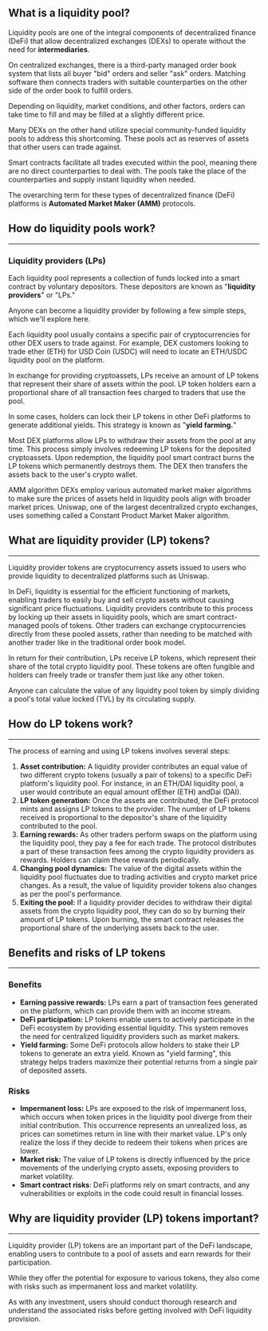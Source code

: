 ## What is a liquidity pool?

Liquidity pools are one of the integral components of decentralized finance (DeFi) that allow decentralized exchanges (DEXs) to operate without the need for **intermediaries**.

On centralized exchanges, there is a third-party managed order book system that lists all buyer "bid" orders and seller "ask" orders. Matching software then connects traders with suitable counterparties on the other side of the order book to fulfill orders. 

Depending on liquidity, market conditions, and other factors, orders can take time to fill and may be filled at a slightly different price.

Many DEXs on the other hand utilize special community-funded liquidity pools to address this shortcoming. These pools act as reserves of assets that other users can trade against. 

Smart contracts facilitate all trades executed within the pool, meaning there are no direct counterparties to deal with. The pools take the place of the counterparties and supply instant liquidity when needed.

The overarching term for these types of decentralized finance (DeFi) platforms is **Automated Market Maker (AMM)** protocols.


## How do liquidity pools work?

* * *

### **Liquidity providers (LPs)**

Each liquidity pool represents a collection of funds locked into a smart contract by voluntary depositors. These depositors are known as "**liquidity providers**" or "LPs."

Anyone can become a liquidity provider by following a few simple steps, which we'll explore here.

Each liquidity pool usually contains a specific pair of cryptocurrencies for other DEX users to trade against. For example, DEX customers looking to trade ether (ETH) for USD Coin (USDC) will need to locate an ETH/USDC liquidity pool on the platform.

In exchange for providing cryptoassets, LPs receive an amount of LP tokens that represent their share of assets within the pool. LP token holders earn a proportional share of all transaction fees charged to traders that use the pool.

In some cases, holders can lock their LP tokens in other DeFi platforms to generate additional yields. This strategy is known as "**yield farming.**"

Most DEX platforms allow LPs to withdraw their assets from the pool at any time. This process simply involves redeeming LP tokens for the deposited cryptoassets. Upon redemption, the liquidity pool smart contract burns the LP tokens which permanently destroys them. The DEX then transfers the assets back to the user's crypto wallet.

AMM algorithm
DEXs employ various automated market maker algorithms to make sure the prices of assets held in liquidity pools align with broader market prices. Uniswap, one of the largest decentralized crypto exchanges, uses something called a Constant Product Market Maker algorithm.


## What are liquidity provider (LP) tokens?

* * *

Liquidity provider tokens are cryptocurrency assets issued to users who provide liquidity to decentralized platforms such as Uniswap.

In DeFi, liquidity is essential for the efficient functioning of markets, enabling traders to easily buy and sell crypto assets without causing significant price fluctuations. Liquidity providers contribute to this process by locking up their assets in liquidity pools, which are smart contract-managed pools of tokens. Other traders can exchange cryptocurrencies directly from these pooled assets, rather than needing to be matched with another trader like in the traditional order book model.

In return for their contribution, LPs receive LP tokens, which represent their share of the total crypto liquidity pool. These tokens are often fungible and holders can freely trade or transfer them just like any other token.

Anyone can calculate the value of any liquidity pool token by simply dividing a pool's total value locked (TVL) by its circulating supply.

## How do LP tokens work?

* * *

The process of earning and using LP tokens involves several steps:

1. **Asset contribution:** A liquidity provider contributes an equal value of two different crypto tokens (usually a pair of tokens) to a specific DeFi platform's liquidity pool. For instance, in an ETH/DAI liquidity pool, a user would contribute an equal amount ofEther (ETH) andDai (DAI).
2. **LP token generation:** Once the assets are contributed, the DeFi protocol mints and assigns LP tokens to the provider. The number of LP tokens received is proportional to the depositor's share of the liquidity contributed to the pool.
3. **Earning rewards:** As other traders perform swaps on the platform using the liquidity pool, they pay a fee for each trade. The protocol distributes a part of these transaction fees among the crypto liquidity providers as rewards. Holders can claim these rewards periodically.
4. **Changing pool dynamics:** The value of the digital assets within the liquidity pool fluctuates due to trading activities and crypto market price changes. As a result, the value of liquidity provider tokens also changes as per the pool's performance.
5. **Exiting the pool:** If a liquidity provider decides to withdraw their digital assets from the crypto liquidity pool, they can do so by burning their amount of LP tokens. Upon burning, the smart contract releases the proportional share of the underlying assets back to the user.

## 
## Benefits and risks of LP tokens

* * *

### **Benefits**

- **Earning passive rewards:** LPs earn a part of transaction fees generated on the platform, which can provide them with an income stream.
- **DeFi participation:** LP tokens enable users to actively participate in the DeFi ecosystem by providing essential liquidity. This system removes the need for centralized liquidity providers such as market makers.
- **Yield farming:** Some DeFi protocols allow holders to stake their LP tokens to generate an extra yield. Known as "yield farming", this strategy helps traders maximize their potential returns from a single pair of deposited assets.

### **Risks**

- **Impermanent loss:** LPs are exposed to the risk of impermanent loss, which occurs when token prices in the liquidity pool diverge from their initial contribution. This occurrence represents an unrealized loss, as prices can sometimes return in line with their market value. LP's only realize the loss if they decide to redeem their tokens when prices are lower.
- **Market risk:** The value of LP tokens is directly influenced by the price movements of the underlying crypto assets, exposing providers to market volatility.
- **Smart contract risks**: DeFi platforms rely on smart contracts, and any vulnerabilities or exploits in the code could result in financial losses.

## Why are liquidity provider (LP) tokens important?

* * *

Liquidity provider (LP) tokens are an important part of the DeFi landscape, enabling users to contribute to a pool of assets and earn rewards for their participation.

While they offer the potential for exposure to various tokens, they also come with risks such as impermanent loss and market volatility.

As with any investment, users should conduct thorough research and understand the associated risks before getting involved with DeFi liquidity provision.